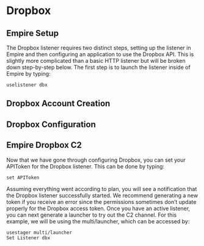 # Dropbox
## Empire Setup
The Dropbox listener requires two distinct steps, setting up the listener in Empire and then configuring an application to use the Dropbox API. This is slightly more complicated than a basic HTTP listener but will be broken down step-by-step below. The first step is to launch the listener inside of Empire by typing:
```text
uselistener dbx
```

## Dropbox Account Creation
## Dropbox Configuration
## Empire Dropbox C2
Now that we have gone through configuring Dropbox, you can set your APIToken for the Dropbox listener. This can be done by typing:
```text
set APIToken 
```

Assuming everything went according to plan, you will see a notification that the Dropbox listener successfully started. We recommend generating a new token if you receive an error since the permissions sometimes don’t update properly for the Dropbox access token. Once you have an active listener, you can next generate a launcher to try out the C2 channel. For this example, we will be using the multi/launcher, which can be accessed by:
```text
usestager multi/launcher
Set Listener dbx
```

